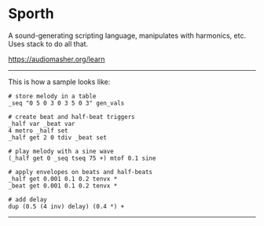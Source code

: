 # Sporth

A sound-generating scripting language, manipulates with harmonics, etc. Uses stack to do all that.

https://audiomasher.org/learn

---

This is how a sample looks like:

    # store melody in a table
    _seq "0 5 0 3 0 3 5 0 3" gen_vals
    
    # create beat and half-beat triggers
    _half var _beat var
    4 metro _half set
    _half get 2 0 tdiv _beat set
    
    # play melody with a sine wave
    (_half get 0 _seq tseq 75 +) mtof 0.1 sine
    
    # apply envelopes on beats and half-beats
    _half get 0.001 0.1 0.2 tenvx *
    _beat get 0.001 0.1 0.2 tenvx *
    
    # add delay
    dup (0.5 (4 inv) delay) (0.4 *) +

---
